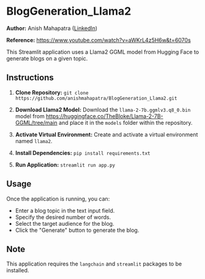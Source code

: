 # BlogGeneration_Llama2

**Author:** Anish Mahapatra ([LinkedIn](https://www.linkedin.com/in/anishmahapatra/))

**Reference:** https://www.youtube.com/watch?v=aWKrL4z5H6w&t=6070s

This Streamlit application uses a Llama2 GGML model from Hugging Face to generate blogs on a given topic.

## Instructions

1. **Clone Repository:** `git clone https://github.com/anishmahapatra/BlogGeneration_Llama2.git`

2. **Download Llama2 Model:** Download the `llama-2-7b.ggmlv3.q8_0.bin` model from https://huggingface.co/TheBloke/Llama-2-7B-GGML/tree/main and place it in the `models` folder within the repository.

3. **Activate Virtual Environment:** Create and activate a virtual environment named `llama2`.

4. **Install Dependencies:** `pip install requirements.txt`

5. **Run Application:** `streamlit run app.py`

## Usage

Once the application is running, you can:

* Enter a blog topic in the text input field.
* Specify the desired number of words.
* Select the target audience for the blog.
* Click the "Generate" button to generate the blog.

## Note

This application requires the `langchain` and `streamlit` packages to be installed.